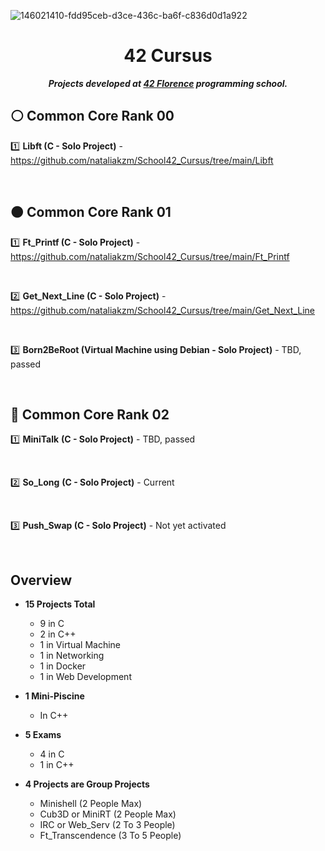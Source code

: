 ![146021410-fdd95ceb-d3ce-436c-ba6f-c836d0d1a922](https://user-images.githubusercontent.com/58959408/193740708-11739deb-c890-4a47-ae49-9d2eb69faa30.png)

<div align="center">

# 42 Cursus
  
<p align="center">
	<b><i>Projects developed at <a href="https://42firenze.it/">42 Florence</a> programming school.</i></b><br>
</p>

</div>

## ⚪ Common Core Rank 00

</div>

1️⃣ **Libft (C - Solo Project)** - https://github.com/nataliakzm/School42_Cursus/tree/main/Libft

<br>

## 🟠 Common Core Rank 01

</div>

1️⃣ **Ft_Printf (C - Solo Project)** - https://github.com/nataliakzm/School42_Cursus/tree/main/Ft_Printf

<br>

2️⃣ **Get_Next_Line (C - Solo Project)** - https://github.com/nataliakzm/School42_Cursus/tree/main/Get_Next_Line

<br>

3️⃣ **Born2BeRoot (Virtual Machine using Debian - Solo Project)** - TBD, passed

<br>

## 🔵 Common Core Rank 02

</div>

1️⃣ **MiniTalk** **(C - Solo Project)** - TBD, passed

<br>

2️⃣ **So_Long** **(C - Solo Project)** - Current

<br>

3️⃣ **Push_Swap (C - Solo Project)** - Not yet activated

<br>

## Overview

</div>

- **15 Projects Total** 
  - 9 in C
  - 2 in C++
  - 1 in Virtual Machine
  - 1 in Networking
  - 1 in Docker
  - 1 in Web Development
  
- **1 Mini-Piscine**
  - In C++

- **5 Exams**
  - 4 in C 
  - 1 in C++

- **4 Projects are Group Projects**
  - Minishell (2 People Max)
  - Cub3D or MiniRT (2 People Max)
  - IRC or Web_Serv (2 To 3 People)
  - Ft_Transcendence (3 To 5 People)
